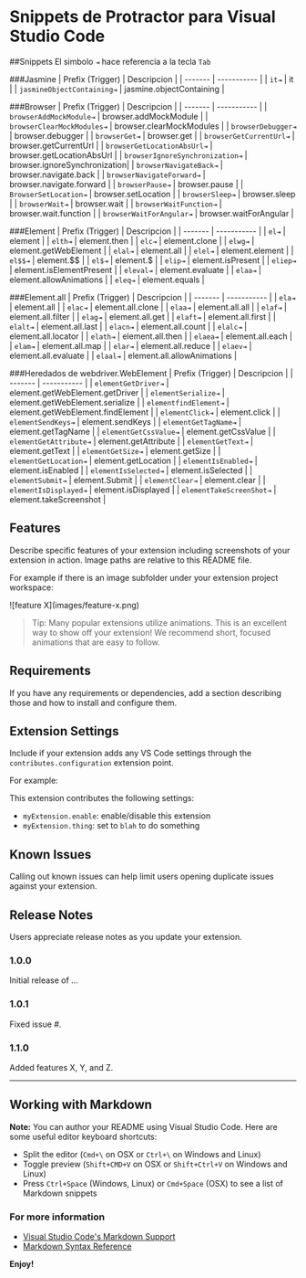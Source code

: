 # Snippets de Protractor para Visual Studio Code

##Snippets
El simbolo `⇥` hace referencia a la tecla `Tab` 

###Jasmine
| Prefix (Trigger)   | Descripcion |
| -------            | ----------- |
| `it⇥`                         | it                        |
| `jasmineObjectContaining⇥`    | jasmine.objectContaining  |

###Browser
| Prefix (Trigger)   | Descripcion |
| -------                           | ----------- |
| `browserAddMockModule⇥`           | browser.addMockModule        |
| `browserClearMockModules⇥`        | browser.clearMockModules     |
| `browserDebugger⇥`                | browser.debugger             |
| `browserGet⇥`                     | browser.get                  |
| `browserGetCurrentUrl⇥`           | browser.getCurrentUrl        |
| `browserGetLocationAbsUrl⇥`       | browser.getLocationAbsUrl    |
| `browserIgnoreSynchronization⇥`   | browser.ignoreSynchronization|
| `browserNavigateBack⇥`            | browser.navigate.back        |
| `browserNavigateForward⇥`         | browser.navigate.forward     |
| `browserPause⇥`                   | browser.pause                |
| `BrowserSetLocation⇥`             | browser.setLocation          |
| `browserSleep⇥`                   | browser.sleep                |
| `browserWait⇥`                    | browser.wait                 |
| `browserWaitFunction⇥`            | browser.wait.function        |
| `browserWaitForAngular⇥`          | browser.waitForAngular       |

###Element
| Prefix (Trigger)   | Descripcion |
| -------            | ----------- |
| `el⇥`              | element                  |
| `elth⇥`            | element.then             |
| `elc⇥`             | element.clone            |
| `elwg⇥`            | element.getWebElement    |
| `elal⇥`            | element.all              |
| `elel⇥`            | element.element          |
| `el$$⇥`            | element.$$               |
| `el$⇥`             | element.$                |
| `elip⇥`            | element.isPresent        |
| `eliep⇥`           | element.isElementPresent |
| `eleval⇥`          | element.evaluate         |
| `elaa⇥`            | element.allowAnimations  |
| `eleq⇥`            | element.equals           |


###Element.all
| Prefix (Trigger)   | Descripcion |
| -------            | ----------- |
| `ela⇥`             | element.all          |
| `elac⇥`            | element.all.clone    |
| `elaa⇥`            | element.all.all      |
| `elaf⇥`            | element.all.filter   |
| `elag⇥`            | element.all.get      |
| `elaft⇥`           | element.all.first    |
| `elalt⇥`           | element.all.last     |
| `elacn⇥`           | element.all.count    |
| `elalc⇥`           | element.all.locator  |
| `elath⇥`           | element.all.then     |
| `elaea⇥`           | element.all.each     |
| `elam⇥`            | element.all.map      |
| `elar⇥`            | element.all.reduce   |
| `elaev⇥`           | element.all.evaluate |
| `elaal⇥`           | element.all.allowAnimations |


###Heredados de webdriver.WebElement
| Prefix (Trigger)   | Descripcion |
| -------            | ----------- |
| `elementGetDriver⇥`       | element.getWebElement.getDriver   |
| `elementSerialize⇥`       | element.getWebElement.serialize   |
| `elementfindElement⇥`     | element.getWebElement.findElement |
| `elementClick⇥`           | element.click                     |
| `elementSendKeys⇥`        | element.sendKeys                  |
| `elementGetTagName⇥`      | element.getTagName                |
| `elementGetCssValue⇥`     | element.getCssValue               |
| `elementGetAttribute⇥`    | element.getAttribute              |
| `elementGetText⇥`         | element.getText                   |
| `elementGetSize⇥`         | element.getSize                   |
| `elementGetLocation⇥`     | element.getLocation               |
| `elementIsEnabled⇥`       | element.isEnabled                 |
| `elementIsSelected⇥`      | element.isSelected                |
| `elementSubmit⇥`          | element.Submit                    |
| `elementClear⇥`           | element.clear                     |
| `elementIsDisplayed⇥`     | element.isDisplayed               |
| `elementTakeScreenShot⇥`  | element.takeScreenshot            |




## Features

Describe specific features of your extension including screenshots of your extension in action. Image paths are relative to this README file.

For example if there is an image subfolder under your extension project workspace:

\!\[feature X\]\(images/feature-x.png\)

> Tip: Many popular extensions utilize animations. This is an excellent way to show off your extension! We recommend short, focused animations that are easy to follow.

## Requirements

If you have any requirements or dependencies, add a section describing those and how to install and configure them.

## Extension Settings

Include if your extension adds any VS Code settings through the `contributes.configuration` extension point.

For example:

This extension contributes the following settings:

* `myExtension.enable`: enable/disable this extension
* `myExtension.thing`: set to `blah` to do something

## Known Issues

Calling out known issues can help limit users opening duplicate issues against your extension.

## Release Notes

Users appreciate release notes as you update your extension.

### 1.0.0

Initial release of ...

### 1.0.1

Fixed issue #.

### 1.1.0

Added features X, Y, and Z.

-----------------------------------------------------------------------------------------------------------

## Working with Markdown

**Note:** You can author your README using Visual Studio Code.  Here are some useful editor keyboard shortcuts:

* Split the editor (`Cmd+\` on OSX or `Ctrl+\` on Windows and Linux)
* Toggle preview (`Shift+CMD+V` on OSX or `Shift+Ctrl+V` on Windows and Linux)
* Press `Ctrl+Space` (Windows, Linux) or `Cmd+Space` (OSX) to see a list of Markdown snippets

### For more information

* [Visual Studio Code's Markdown Support](http://code.visualstudio.com/docs/languages/markdown)
* [Markdown Syntax Reference](https://help.github.com/articles/markdown-basics/)

**Enjoy!**